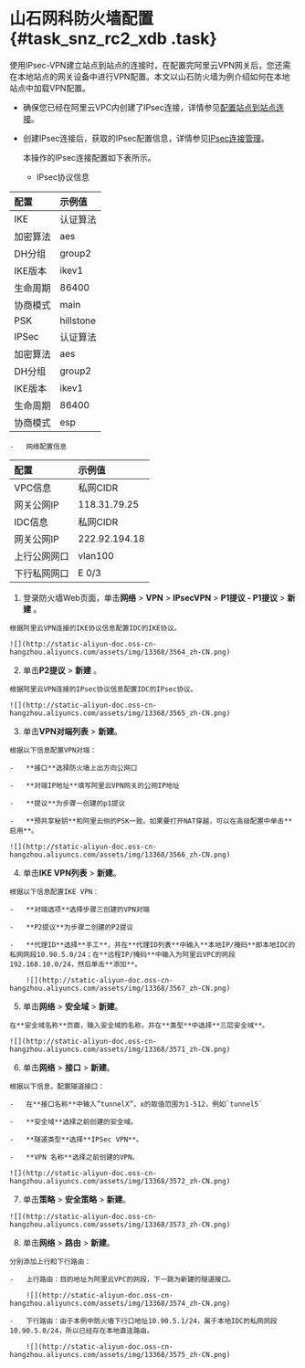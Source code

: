 # 山石网科防火墙配置 {#task_snz_rc2_xdb .task}

使用IPsec-VPN建立站点到站点的连接时，在配置完阿里云VPN网关后，您还需在本地站点的网关设备中进行VPN配置。本文以山石防火墙为例介绍如何在本地站点中加载VPN配置。

-   确保您已经在阿里云VPC内创建了IPsec连接，详情参见[配置站点到站点连接](https://help.aliyun.com/document_detail/65072.html?spm=a2c4g.11186623.2.3.02pwkT)。

-   创建IPsec连接后，获取的IPsec配置信息，详情参见[IPsec连接管理](https://help.aliyun.com/document_detail/65288.html?spm=a2c4g.11186623.2.4.02pwkT)。

    本操作的IPsec连接配置如下表所示。

    -   IPsec协议信息

|配置|示例值|
|:-|:--|
|IKE|认证算法|sha1|
|加密算法|aes|
|DH分组|group2|
|IKE版本|ikev1|
|生命周期|86400|
|协商模式|main|
|PSK|hillstone|
|IPSec|认证算法|sha1|
|加密算法|aes|
|DH分组|group2|
|IKE版本|ikev1|
|生命周期|86400|
|协商模式|esp|

    -   网络配置信息

|配置|示例值|
|:-|:--|
|VPC信息|私网CIDR|192.168.10.0/24|
|网关公网IP|118.31.79.25|
|IDC信息|私网CIDR|10.90.5.0/24|
|网关公网IP|222.92.194.18|
|上行公网网口|vlan100|
|下行私网网口|E 0/3|


1.   登录防火墙Web页面，单击**网络** \> **VPN** \> **IPsecVPN** \> **P1提议 - P1提议** \> **新建** 。 

    根据阿里云VPN连接的IKE协议信息配置IDC的IKE协议。

    ![](http://static-aliyun-doc.oss-cn-hangzhou.aliyuncs.com/assets/img/13368/3564_zh-CN.png)

2.   单击**P2提议** \> **新建** 。 

    根据阿里云VPN连接的IPsec协议信息配置IDC的IPsec协议。

    ![](http://static-aliyun-doc.oss-cn-hangzhou.aliyuncs.com/assets/img/13368/3565_zh-CN.png)

3.   单击**VPN对端列表** \> **新建**。 

    根据以下信息配置VPN对端：

    -   **接口**选择防火墙上出方向公网口

    -   **对端IP地址**填写阿里云VPN网关的公网IP地址

    -   **提议**为步骤一创建的p1提议

    -   **预共享秘钥**和阿里云侧的PSK一致。如果要打开NAT穿越，可以在高级配置中单击**启用**。

    ![](http://static-aliyun-doc.oss-cn-hangzhou.aliyuncs.com/assets/img/13368/3566_zh-CN.png)

4.   单击**IKE VPN列表** \> **新建**。 

    根据以下信息配置IKE VPN：

    -   **对端选项**选择步骤三创建的VPN对端

    -   **P2提议**为步骤二创建的P2提议

    -   **代理ID**选择**手工**，并在**代理ID列表**中输入**本地IP/掩码**即本地IDC的私网网段10.90.5.0/24；在**远程IP/掩码**中输入为阿里云VPC的网段192.168.10.0/24，然后单击**添加**。

        ![](http://static-aliyun-doc.oss-cn-hangzhou.aliyuncs.com/assets/img/13368/3567_zh-CN.png)

5.   单击**网络** \> **安全域** \> **新建**。 

    在**安全域名称**页面，输入安全域的名称，并在**类型**中选择**三层安全域**。

    ![](http://static-aliyun-doc.oss-cn-hangzhou.aliyuncs.com/assets/img/13368/3571_zh-CN.png)

6.   单击**网络** \> **接口** \> **新建**。 

    根据以下信息，配置隧道接口：

    -   在**接口名称**中输入”tunnelX”，x的取值范围为1-512，例如`tunnel5`

    -   **安全域**选择之前创建的安全域。

    -   **隧道类型**选择**IPSec VPN**。

    -   **VPN 名称**选择之前创建的VPN。

    ![](http://static-aliyun-doc.oss-cn-hangzhou.aliyuncs.com/assets/img/13368/3572_zh-CN.png)

7.   单击**策略** \> **安全策略** \> **新建**。 

    ![](http://static-aliyun-doc.oss-cn-hangzhou.aliyuncs.com/assets/img/13368/3573_zh-CN.png)

8.   单击**网络** \> **路由** \> **新建**。 

    分别添加上行和下行路由：

    -   上行路由：目的地址为阿里云VPC的网段，下一跳为新建的隧道接口。

        ![](http://static-aliyun-doc.oss-cn-hangzhou.aliyuncs.com/assets/img/13368/3574_zh-CN.png)

    -   下行路由：由于本例中防火墙下行口地址10.90.5.1/24，属于本地IDC的私网网段10.90.5.0/24，所以已经存在本地直连路由。

        ![](http://static-aliyun-doc.oss-cn-hangzhou.aliyuncs.com/assets/img/13368/3575_zh-CN.png)


